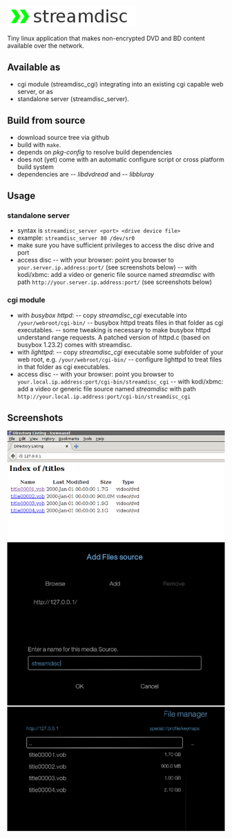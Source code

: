![#streamdisc](/logo.png)

Tiny linux application that makes non-encrypted DVD and BD content available over the network.

## Available as
- cgi module (streamdisc_cgi) integrating into an existing cgi capable web server, or as
- standalone server (streamdisc_server).

## Build from source
- download source tree via github
- build with `make`.
- depends on _pkg-config_ to resolve build dependencies
- does not (yet) come with an automatic configure script or cross platform build system
- dependencies are 
-- _libdvdread_ and 
-- _libbluray_

## Usage
### standalone server
- syntax is `streamdisc_server <port> <drive device file>`
- example: `streamdisc_server 80 /dev/sr0`
- make sure you have sufficient privileges to access the disc drive and port
- access disc
-- with your browser: point you browser to `your.server.ip.address:port/` (see screenshots below)
-- with kodi/xbmc: add a video or generic file source named _streamdisc_ with path `http://your.server.ip.address:port/` (see screenshots below)

### cgi module
- with _busybox httpd_: 
-- copy _streamdisc_cgi_ executable into `/your/webroot/cgi-bin/`
-- busybox httpd treats files in that folder as cgi executables.
-- some tweaking is necessary to make busybox httpd understand range requests. A patched version of httpd.c (based on busybox 1.23.2) comes with streamdisc.
- with _lighttpd_:
-- copy _streamdisc_cgi_ executable some subfolder of your web root, e.g. `/your/webroot/cgi-bin/`
-- configure lighttpd to treat files in that folder as cgi executables.
- access disc
-- with your browser: point you browser to `your.local.ip.address:port/cgi-bin/streamdisc_cgi`
-- with kodi/xbmc: add a video or generic file source named _streamdisc_ with path `http://your.local.ip.address:port/cgi-bin/streamdisc_cgi`

## Screenshots
![browser](/browser.png)
![add source](/add_source.png)
![directory listing](/dir_listing.png)

